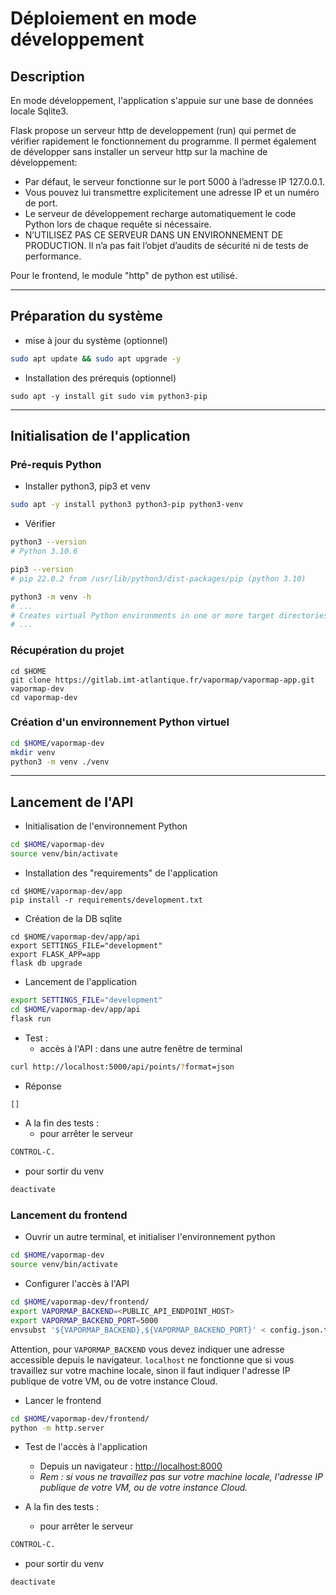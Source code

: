 # Déploiement en mode développement

## Description

En mode développement, l'application s'appuie sur une base de données locale Sqlite3.

Flask propose un serveur http de developpement (run) qui permet de vérifier rapidement le fonctionnement du programme. Il permet également de développer sans installer un serveur http sur la machine de développement: 

-  Par défaut, le serveur fonctionne sur le port 5000 à l’adresse IP 127.0.0.1.
-  Vous pouvez lui transmettre explicitement une adresse IP et un numéro de port.
-  Le serveur de développement recharge automatiquement le code Python lors de chaque requête si nécessaire. 
-  N’UTILISEZ PAS CE SERVEUR DANS UN ENVIRONNEMENT DE PRODUCTION. Il n’a pas fait l’objet d’audits de sécurité ni de tests de performance. 

Pour le frontend, le module "http" de python est utilisé.

----

## Préparation du système

* mise à jour du système (optionnel)
``` bash
sudo apt update && sudo apt upgrade -y
```

* Installation des prérequis (optionnel)
```
sudo apt -y install git sudo vim python3-pip
```
---

## Initialisation de l'application

### Pré-requis Python

* Installer python3, pip3 et venv

``` bash
sudo apt -y install python3 python3-pip python3-venv
```
* Vérifier
``` bash
python3 --version
# Python 3.10.6

pip3 --version
# pip 22.0.2 from /usr/lib/python3/dist-packages/pip (python 3.10)

python3 -m venv -h
# ...
# Creates virtual Python environments in one or more target directories.
# ...
```

### Récupération du projet
```
cd $HOME
git clone https://gitlab.imt-atlantique.fr/vapormap/vapormap-app.git vapormap-dev
cd vapormap-dev
```

###  Création d'un environnement Python virtuel
``` bash
cd $HOME/vapormap-dev
mkdir venv
python3 -m venv ./venv
```
---

## Lancement de l'API

* Initialisation de l'environnement Python
``` bash
cd $HOME/vapormap-dev
source venv/bin/activate
```

* Installation des "requirements" de l'application
```
cd $HOME/vapormap-dev/app
pip install -r requirements/development.txt
```

* Création de la DB sqlite
```
cd $HOME/vapormap-dev/app/api
export SETTINGS_FILE="development"
export FLASK_APP=app
flask db upgrade
```

* Lancement de l'application
``` bash
export SETTINGS_FILE="development"
cd $HOME/vapormap-dev/app/api
flask run
```

* Test : 
  * accès à l'API : dans une autre fenêtre de terminal
``` bash
curl http://localhost:5000/api/points/?format=json
```
   * Réponse
``` bash
[]
```

* A la fin des tests : 
  * pour arrêter le serveur 
``` bash
CONTROL-C.
```
  * pour sortir du venv
``` bash
deactivate
```

### Lancement du frontend 

* Ouvrir un autre terminal, et initialiser l'environnement python
``` bash
cd $HOME/vapormap-dev
source venv/bin/activate
```

* Configurer l'accès à l'API
``` bash
cd $HOME/vapormap-dev/frontend/
export VAPORMAP_BACKEND=<PUBLIC_API_ENDPOINT_HOST>
export VAPORMAP_BACKEND_PORT=5000
envsubst '${VAPORMAP_BACKEND},${VAPORMAP_BACKEND_PORT}' < config.json.template > config.json
```
Attention, pour `VAPORMAP_BACKEND` vous devez indiquer une adresse accessible depuis le navigateur. `localhost` ne fonctionne que si vous travaillez sur votre machine locale, sinon il faut indiquer l'adresse IP publique de votre VM, ou de votre instance Cloud.


* Lancer le frontend
``` bash
cd $HOME/vapormap-dev/frontend/
python -m http.server
```

* Test de l'accès à l'application
  * Depuis un navigateur : [http://localhost:8000](http://localhost:8000)
  * _Rem : si vous ne travaillez pas sur votre machine locale, l'adresse IP publique de votre VM, ou de votre instance Cloud._

* A la fin des tests : 
  * pour arrêter le serveur 
``` bash
CONTROL-C.
```
  * pour sortir du venv
``` bash
deactivate
```
